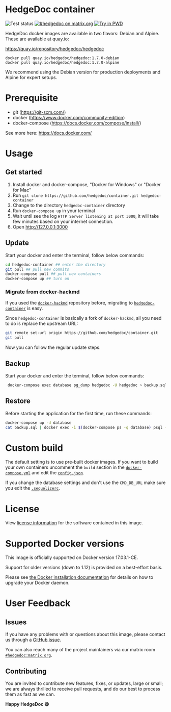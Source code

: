 HedgeDoc container
===

![Test status](https://github.com/hedgedoc/container/workflows/Tests/badge.svg)
[![#hedgedoc on matrix.org](https://img.shields.io/badge/Matrix.org-%23hedgedoc@matrix.org-green.svg)](https://chat.hedgedoc.org)
[![Try in PWD](https://cdn.rawgit.com/play-with-docker/stacks/cff22438/assets/images/button.png)](http://play-with-docker.com?stack=https://github.com/hedgedoc/container/raw/master/docker-compose.yml&stack_name=hedgedoc)

HedgeDoc docker images are available in two flavors: Debian and Alpine. These are available at quay.io:

<https://quay.io/repository/hedgedoc/hedgedoc>

```
docker pull quay.io/hedgedoc/hedgedoc:1.7.0-debian
docker pull quay.io/hedgedoc/hedgedoc:1.7.0-alpine
```

We recommend using the Debian version for production deployments and Alpine for expert setups.

# Prerequisite

* git (https://git-scm.com/)
* docker (https://www.docker.com/community-edition)
* docker-compose (https://docs.docker.com/compose/install/)

See more here: https://docs.docker.com/


# Usage

## Get started

1. Install docker and docker-compose, "Docker for Windows" or "Docker for Mac"
2. Run `git clone https://github.com/hedgedoc/container.git hedgedoc-container`
3. Change to the directory `hedgedoc-container` directory
4. Run `docker-compose up` in your terminal
5. Wait until see the log `HTTP Server listening at port 3000`, it will take few minutes based on your internet connection.
6. Open http://127.0.0.1:3000


## Update

Start your docker and enter the terminal, follow below commands:

```bash
cd hedgedoc-container ## enter the directory
git pull ## pull new commits
docker-compose pull ## pull new containers
docker-compose up ## turn on
```

### Migrate from docker-hackmd

If you used the [`docker-hackmd`](https://github.com/hackmdio/docker-hackmd) repository before, migrating to [`hedgedoc-container`](https://github.com/hedgedoc/container) is easy.

Since `hedgedoc-container` is basically a fork of `docker-hackmd`, all you need to do is replace the upstream URL:

```bash
git remote set-url origin https://github.com/hedgedoc/container.git
git pull
```

Now you can follow the regular update steps.


## Backup

Start your docker and enter the terminal, follow below commands:

```bash
 docker-compose exec database pg_dump hedgedoc -U hedgedoc > backup.sql
```


## Restore

Before starting the application for the first time, run these commands:

```bash
docker-compose up -d database
cat backup.sql | docker exec -i $(docker-compose ps -q database) psql -U hedgedoc
```

# Custom build

The default setting is to use pre-built docker images. If you want to build your
own containers uncomment the `build` section in the
[`docker-compose.yml`](https://github.com/hedgedoc/container/blob/master/docker-compose.yml)
and edit the
[`config.json`](https://github.com/hedgedoc/container/blob/master/resources/config.json).

If you change the database settings and don't use the `CMD_DB_URL` make sure
you edit the
[`.sequelizerc`](https://github.com/hedgedoc/container/blob/master/resources/.sequelizerc).


# License

View [license information](https://github.com/hedgedoc/hedgedoc) for the
software contained in this image.


# Supported Docker versions

This image is officially supported on Docker version 17.03.1-CE.

Support for older versions (down to 1.12) is provided on a best-effort basis.

Please see [the Docker installation
documentation](https://docs.docker.com/installation/) for details on how to
upgrade your Docker daemon.


# User Feedback

## Issues

If you have any problems with or questions about this image, please contact us
through a [GitHub issue](https://github.com/hedgedoc/container/issues).

You can also reach many of the project maintainers via our matrix room
[`#hedgedoc:matrix.org`](https://chat.hedgedoc.org).


## Contributing

You are invited to contribute new features, fixes, or updates, large or small;
we are always thrilled to receive pull requests, and do our best to process
them as fast as we can.


**Happy HedgeDoc :smile:**
